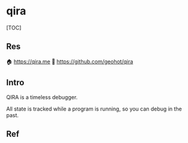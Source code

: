 # qira

[TOC]



## Res
🏠 https://qira.me
🚧 https://github.com/geohot/qira



## Intro
QIRA is a timeless debugger.

All state is tracked while a program is running, so you can debug in the past.



## Ref

